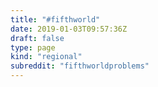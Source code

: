 ```yaml
---
title: "#fifthworld"
date: 2019-01-03T09:57:36Z
draft: false
type: page
kind: "regional"
subreddit: "fifthworldproblems"
---
```

